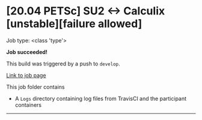 # [20.04 PETSc] SU2 <-> Calculix [unstable][failure allowed]

Job type: <class 'type'>



**Job succeeded!**



This build was triggered by a push to `develop`.



[Link to job page]({[job_link]})


This job folder contains
- A `Logs` directory containing log files from TravisCI and the participant containers


---

